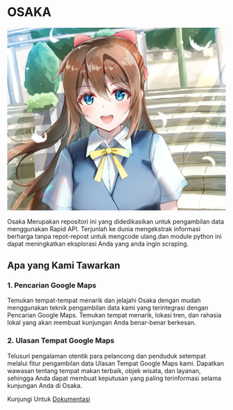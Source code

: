 # OSAKA
![Osaka Banner](.github/image/peakpx.jpg)

Osaka Merupakan repositori ini yang didedikasikan untuk pengambilan data menggunakan Rapid API. Terjunlah ke dunia mengekstrak informasi berharga tanpa repot-repost untuk mengcode ulang.dan module python ini dapat meningkatkan eksplorasi Anda yang anda ingin scraping.

## Apa yang Kami Tawarkan

### 1. Pencarian Google Maps
Temukan tempat-tempat menarik dan jelajahi Osaka dengan mudah menggunakan teknik pengambilan data kami yang terintegrasi dengan Pencarian Google Maps. Temukan tempat menarik, lokasi tren, dan rahasia lokal yang akan membuat kunjungan Anda benar-benar berkesan.

### 2. Ulasan Tempat Google Maps
Telusuri pengalaman otentik para pelancong dan penduduk setempat melalui fitur pengambilan data Ulasan Tempat Google Maps kami. Dapatkan wawasan tentang tempat makan terbaik, objek wisata, dan layanan, sehingga Anda dapat membuat keputusan yang paling terinformasi selama kunjungan Anda di Osaka.


Kunjungi Untuk [Dokumentasi](docs/List_api_Usage.md)
